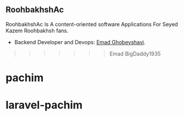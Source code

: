 
## RoohbakhshAc

RoohbakhshAc Is  A content-oriented software
Applications For Seyed Kazem Roohbakhsh fans.

- Backend Developer and Devops: [Emad Ghobeyshavi](https://jobinja.ir/user/MN-1648329).

>>>>>>> Emad BigDaddy1935
# pachim
# laravel-pachim
